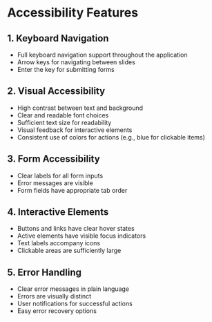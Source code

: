 # Accessibility Features

## 1. Keyboard Navigation
- Full keyboard navigation support throughout the application
- Arrow keys for navigating between slides
- Enter the key for submitting forms

## 2. Visual Accessibility
- High contrast between text and background
- Clear and readable font choices
- Sufficient text size for readability
- Visual feedback for interactive elements
- Consistent use of colors for actions (e.g., blue for clickable items)

## 3. Form Accessibility
- Clear labels for all form inputs
- Error messages are visible
- Form fields have appropriate tab order

## 4. Interactive Elements
- Buttons and links have clear hover states
- Active elements have visible focus indicators
- Text labels accompany icons
- Clickable areas are sufficiently large

## 5. Error Handling
- Clear error messages in plain language
- Errors are visually distinct
- User notifications for successful actions
- Easy error recovery options

